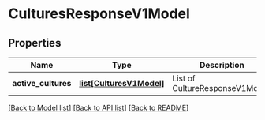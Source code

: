 # CulturesResponseV1Model

## Properties
Name | Type | Description | Notes
------------ | ------------- | ------------- | -------------
**active_cultures** | [**list[CulturesV1Model]**](CulturesV1Model.md) | List of CultureResponseV1Model. | [optional] 

[[Back to Model list]](../README.md#documentation-for-models) [[Back to API list]](../README.md#documentation-for-api-endpoints) [[Back to README]](../README.md)


